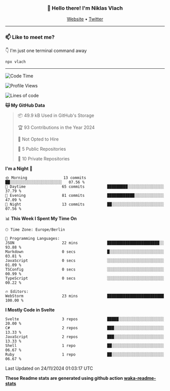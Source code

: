 <h3 align="center">👋 Hello there! I'm Niklas Vlach</h3>
<p align="center">
  <a href="https://niklas-vlach.com">Website</a> •
  <a href="https://twitter.com/NiklasVlach">Twitter</a>
</p>

---

### 📫 Like to meet me?

👇 I'm just one terminal command away

```bash
npx vlach
```

---
<!--START_SECTION:waka-->
![Code Time](http://img.shields.io/badge/Code%20Time-834%20hrs%2030%20mins-blue)

![Profile Views](http://img.shields.io/badge/Profile%20Views-0-blue)

![Lines of code](https://img.shields.io/badge/From%20Hello%20World%20I%27ve%20Written-108.9%20thousand%20lines%20of%20code-blue)

**🐱 My GitHub Data** 

> 📦 49.9 kB Used in GitHub's Storage 
 > 
> 🏆 93 Contributions in the Year 2024
 > 
> 🚫 Not Opted to Hire
 > 
> 📜 5 Public Repositories 
 > 
> 🔑 10 Private Repositories 
 > 
**I'm a Night 🦉** 

```text
🌞 Morning                13 commits          ██░░░░░░░░░░░░░░░░░░░░░░░   07.56 % 
🌆 Daytime                65 commits          █████████░░░░░░░░░░░░░░░░   37.79 % 
🌃 Evening                81 commits          ████████████░░░░░░░░░░░░░   47.09 % 
🌙 Night                  13 commits          ██░░░░░░░░░░░░░░░░░░░░░░░   07.56 % 
```


📊 **This Week I Spent My Time On** 

```text
🕑︎ Time Zone: Europe/Berlin

💬 Programming Languages: 
JSON                     22 mins             ███████████████████████░░   93.88 % 
Markdown                 0 secs              █░░░░░░░░░░░░░░░░░░░░░░░░   03.81 % 
JavaScript               0 secs              ░░░░░░░░░░░░░░░░░░░░░░░░░   01.09 % 
TSConfig                 0 secs              ░░░░░░░░░░░░░░░░░░░░░░░░░   00.99 % 
TypeScript               0 secs              ░░░░░░░░░░░░░░░░░░░░░░░░░   00.22 % 

🔥 Editors: 
WebStorm                 23 mins             █████████████████████████   100.00 % 
```

**I Mostly Code in Svelte** 

```text
Svelte                   3 repos             █████░░░░░░░░░░░░░░░░░░░░   20.00 % 
C#                       2 repos             ███░░░░░░░░░░░░░░░░░░░░░░   13.33 % 
JavaScript               2 repos             ███░░░░░░░░░░░░░░░░░░░░░░   13.33 % 
Shell                    1 repo              ██░░░░░░░░░░░░░░░░░░░░░░░   06.67 % 
Ruby                     1 repo              ██░░░░░░░░░░░░░░░░░░░░░░░   06.67 % 
```




 Last Updated on 24/11/2024 01:03:17 UTC
<!--END_SECTION:waka-->

**These Readme stats are generated using github action [waka-readme-stats](https://github.com/anmol098/waka-readme-stats)**
